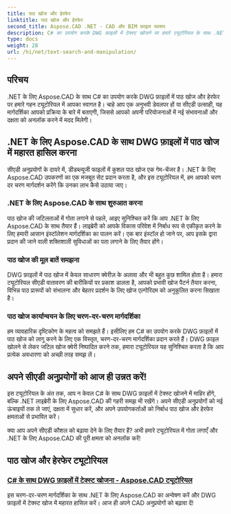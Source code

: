 ```yaml
---
title: पाठ खोज और हेरफेर
linktitle: पाठ खोज और हेरफेर
second_title: Aspose.CAD .NET - CAD और BIM फ़ाइल स्वरूप
description: C# का उपयोग करके DWG फ़ाइलों में टेक्स्ट खोजने पर हमारे ट्यूटोरियल के साथ .NET के लिए Aspose.CAD की शक्ति को अनलॉक करें। अपने सीएडी कौशल को उन्नत करें और अपने अनुप्रयोगों को बढ़ाएं।
type: docs
weight: 28
url: /hi/net/text-search-and-manipulation/
---
```


## परिचय

.NET के लिए Aspose.CAD के साथ C# का उपयोग करके DWG फ़ाइलों में पाठ खोज और हेरफेर पर हमारे गहन ट्यूटोरियल में आपका स्वागत है। चाहे आप एक अनुभवी डेवलपर हों या सीएडी उत्साही, यह मार्गदर्शिका आपको प्रक्रिया के बारे में बताएगी, जिससे आपको अपनी परियोजनाओं में नई संभावनाओं और दक्षता को अनलॉक करने में मदद मिलेगी।

## .NET के लिए Aspose.CAD के साथ DWG फ़ाइलों में पाठ खोज में महारत हासिल करना

सीएडी अनुप्रयोगों के दायरे में, डीडब्ल्यूजी फाइलों में कुशल पाठ खोज एक गेम-चेंजर है। .NET के लिए Aspose.CAD उपकरणों का एक मजबूत सेट प्रदान करता है, और इस ट्यूटोरियल में, हम आपको चरण दर चरण मार्गदर्शन करेंगे कि उनका लाभ कैसे उठाया जाए।

### .NET के लिए Aspose.CAD के साथ शुरुआत करना

पाठ खोज की जटिलताओं में गोता लगाने से पहले, आइए सुनिश्चित करें कि आप .NET के लिए Aspose.CAD के साथ तैयार हैं। लाइब्रेरी को आपके विकास परिवेश में निर्बाध रूप से एकीकृत करने के लिए हमारी आसान इंस्टॉलेशन मार्गदर्शिका का पालन करें। एक बार इंस्टॉल हो जाने पर, आप इसके द्वारा प्रदान की जाने वाली शक्तिशाली सुविधाओं का पता लगाने के लिए तैयार होंगे।

### पाठ खोज की मूल बातें समझना

DWG फ़ाइलों में पाठ खोज में केवल साधारण क्वेरीज़ के अलावा और भी बहुत कुछ शामिल होता है। हमारा ट्यूटोरियल सीएडी वातावरण की बारीकियों पर प्रकाश डालता है, आपको प्रभावी खोज पैटर्न तैयार करना, विभिन्न पाठ प्रारूपों को संभालना और बेहतर प्रदर्शन के लिए खोज एल्गोरिदम को अनुकूलित करना सिखाता है।

### पाठ खोज कार्यान्वयन के लिए चरण-दर-चरण मार्गदर्शिका

हम व्यावहारिक दृष्टिकोण के महत्व को समझते हैं। इसीलिए हम C# का उपयोग करके DWG फ़ाइलों में पाठ खोज को लागू करने के लिए एक विस्तृत, चरण-दर-चरण मार्गदर्शिका प्रदान करते हैं। DWG फ़ाइल खोलने से लेकर जटिल खोज क्वेरी निष्पादित करने तक, हमारा ट्यूटोरियल यह सुनिश्चित करता है कि आप प्रत्येक अवधारणा को अच्छी तरह समझ लें। 

## अपने सीएडी अनुप्रयोगों को आज ही उन्नत करें!

इस ट्यूटोरियल के अंत तक, आप न केवल C# के साथ DWG फ़ाइलों में टेक्स्ट खोजने में माहिर होंगे, बल्कि .NET लाइब्रेरी के लिए Aspose.CAD की गहरी समझ भी रखेंगे। अपने सीएडी अनुप्रयोगों को नई ऊंचाइयों तक ले जाएं, दक्षता में सुधार करें, और अपने उपयोगकर्ताओं को निर्बाध पाठ खोज और हेरफेर क्षमताओं से प्रभावित करें।

क्या आप अपने सीएडी कौशल को बढ़ावा देने के लिए तैयार हैं? अभी हमारे ट्यूटोरियल में गोता लगाएँ और .NET के लिए Aspose.CAD की पूरी क्षमता को अनलॉक करें!
## पाठ खोज और हेरफेर ट्यूटोरियल
### [C# के साथ DWG फ़ाइलों में टेक्स्ट खोजना - Aspose.CAD ट्यूटोरियल](./searching-text-in-dwg-files/)
इस चरण-दर-चरण मार्गदर्शिका के साथ .NET के लिए Aspose.CAD का अन्वेषण करें और DWG फ़ाइलों में टेक्स्ट खोज में महारत हासिल करें। आज ही अपने CAD अनुप्रयोगों को बढ़ावा दें!